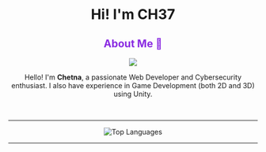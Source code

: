<h1 align="center">Hi! I'm CH37</h1>

<h2 align="center" style="color: blueviolet;">About Me 🤌</h2>

<p align="center">
  <a href="https://git.io/typing-svg">
    <img src="https://readme-typing-svg.demolab.com?font=VT323&size=24&duration=7000&pause=1000&color=5B2FF7&center=true&width=500&lines=A+Developer+and+A+Student!">
  </a>
</p>

<p align="center">
  Hello! I'm <b>Chetna</b>, a passionate Web Developer and Cybersecurity enthusiast.  
  I also have experience in Game Development (both 2D and 3D) using Unity.
</p>

<br>

<hr/>

<div align="center">
  <img alt="Top Languages" src="https://github-readme-stats.vercel.app/api/top-langs/?username=chet-ag09&layout=compact&langs_count=8&theme=radical"/>
</div>

<hr/>
